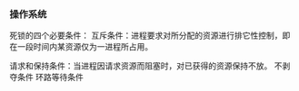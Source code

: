 ### 操作系统

死锁的四个必要条件：
互斥条件：进程要求对所分配的资源进行排它性控制，即在一段时间内某资源仅为一进程所占用。

请求和保持条件：当进程因请求资源而阻塞时，对已获得的资源保持不放。
不剥夺条件
环路等待条件